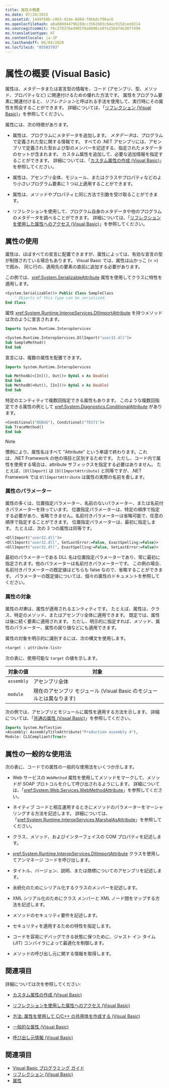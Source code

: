 ```yaml
---
title: 属性の概要
ms.date: 07/20/2015
ms.assetid: 1449f69b-c063-41de-8d89-f0bbdcf96ac6
ms.openlocfilehash: a0a080d44796289cc3562803c84ec915dcedd314
ms.sourcegitcommit: f8c270376ed905f6a8896ce0fe25b4f4b38ff498
ms.translationtype: HT
ms.contentlocale: ja-JP
ms.lasthandoff: 06/04/2020
ms.locfileid: "85503793"
---
```

# <a name="attributes-overview-visual-basic"></a>属性の概要 (Visual Basic)

属性は、メタデータまたは宣言型の情報を、コード (アセンブリ、型、メソッド、プロパティなど) に関連付けるための優れた方法です。 属性をプログラム要素に関連付けると、*リフレクション*と呼ばれる手法を使用して、実行時にその属性を照会することができます。 詳細については、「[リフレクション (Visual Basic)](../reflection.md)」を参照してください。

属性には、次の特徴があります。

- 属性は、プログラムにメタデータを追加します。 *メタデータ*は、プログラムで定義された型に関する情報です。 すべての .NET アセンブリには、アセンブリで定義された型および型のメンバーを記述する、指定されたメタデータのセットが含まれます。 カスタム属性を追加して、必要な追加情報を指定することができます。 詳細については、「[カスタム属性の作成 (Visual Basic)](creating-custom-attributes.md)」を参照してください。

- 属性は、アセンブリ全体、モジュール、またはクラスやプロパティなどのより小さいプログラム要素に 1 つ以上適用することができます。

- 属性は、メソッドやプロパティと同じ方法で引数を受け取ることができます。

- リフレクションを使用して、プログラム自身のメタデータや他のプログラムのメタデータを調べることができます。 詳細については、「[リフレクションを使用した属性へのアクセス (Visual Basic)](accessing-attributes-by-using-reflection.md)」を参照してください。

## <a name="using-attributes"></a>属性の使用

属性は、ほぼすべての宣言に配置できますが、属性によっては、有効な宣言の型が制限されている場合もあります。 Visual Basic では、属性は山かっこ (\< >) で囲み、 同じ行の、適用先の要素の直前に追加する必要があります。

この例では、<xref:System.SerializableAttribute> 属性を使用してクラスに特性を適用します。

```vb
<System.Serializable()> Public Class SampleClass
    ' Objects of this type can be serialized.
End Class
```

 属性 <xref:System.Runtime.InteropServices.DllImportAttribute> を持つメソッドは次のように宣言されます。

```vb
Imports System.Runtime.InteropServices
```

```vb
<System.Runtime.InteropServices.DllImport("user32.dll")>
Sub SampleMethod()
End Sub
```

宣言には、複数の属性を配置できます。

```vb
Imports System.Runtime.InteropServices
```

```vb
Sub MethodA(<[In](), Out()> ByVal x As Double)
End Sub
Sub MethodB(<Out(), [In]()> ByVal x As Double)
End Sub
```

特定のエンティティで複数回指定できる属性もあります。 このような複数回指定できる属性の例として <xref:System.Diagnostics.ConditionalAttribute> があります。

```vb
<Conditional("DEBUG"), Conditional("TEST1")>
Sub TraceMethod()
End Sub
```

> [!NOTE]
> 慣例により、属性名はすべて "Attribute" という単語で終わります。これは、.NET Framework の他の項目と区別するためです。 ただし、コード内で属性を使用する場合は、attribute サフィックスを指定する必要はありません。 たとえば、`[DllImport]` は `[DllImportAttribute]` と同等ですが、.NET Framework では `DllImportAttribute` は属性の実際の名前を表します。

### <a name="attribute-parameters"></a>属性のパラメーター

属性の多くは、位置指定パラメーター、名前のないパラメーター、または名前付きパラメーターを持っています。 位置指定パラメーターは、特定の順序で指定する必要があり、省略できません。名前付きパラメーターは省略可能で、任意の順序で指定することができます。 位置指定パラメーターは、最初に指定します。 たとえば、次の 3 つの属性は同等です。

```vb
<DllImport("user32.dll")>
<DllImport("user32.dll", SetLastError:=False, ExactSpelling:=False)>
<DllImport("user32.dll", ExactSpelling:=False, SetLastError:=False)>
```

最初のパラメーターである DLL 名は位置指定パラメーターであり、常に最初に指定されます。他のパラメーターは名前付きパラメーターです。 この例の場合、名前付きパラメーターの既定値はどちらも false なので、省略することができます。 パラメーターの既定値については、個々の属性のドキュメントを参照してください。

### <a name="attribute-targets"></a>属性の対象

属性の*対象*は、属性が適用されるエンティティです。 たとえば、属性は、クラス、特定のメソッド、またはアセンブリ全体に適用できます。 既定では、属性は後に続く要素に適用されます。 ただし、明示的に指定すれば、メソッド、属性のパラメーター、属性の戻り値などにも適用できます。

属性の対象を明示的に識別するには、次の構文を使用します。

```vb
<target : attribute-list>
```

次の表に、使用可能な `target` の値を示します。

|対象の値|対象|
|------------------|----------------|
|`assembly`|アセンブリ全体|
|`module`|現在のアセンブリ モジュール (Visual Basic のモジュールとは異なります)|

 次の例では、アセンブリとモジュールに属性を適用する方法を示します。 詳細については、「[共通の属性 (Visual Basic)](common-attributes.md)」を参照してください。

```vb
Imports System.Reflection
<Assembly: AssemblyTitleAttribute("Production assembly 4"),
Module: CLSCompliant(True)>
```

## <a name="common-uses-for-attributes"></a>属性の一般的な使用法

次の表に、コードでの属性の一般的な使用法をいくつか示します。

- Web サービスの `WebMethod` 属性を使用してメソッドをマークして、メソッドが SOAP プロトコルを介して呼び出されるようにします。 詳細については、「<xref:System.Web.Services.WebMethodAttribute>」を参照してください。

- ネイティブ コードと相互運用するときにメソッドのパラメーターをマーシャリングする方法を記述します。 詳細については、「<xref:System.Runtime.InteropServices.MarshalAsAttribute>」を参照してください。

- クラス、メソッド、およびインターフェイスの COM プロパティを記述します。

- <xref:System.Runtime.InteropServices.DllImportAttribute> クラスを使用してアンマネージ コードを呼び出します。

- タイトル、バージョン、説明、または商標についてのアセンブリを記述します。

- 永続化のためにシリアル化するクラスのメンバーを記述します。

- XML シリアル化のためにクラス メンバーと XML ノード間をマップする方法を記述します。

- メソッドのセキュリティ要件を記述します。

- セキュリティを適用するための特性を指定します。

- コードを容易にデバッグできる状態に保つために、ジャスト イン タイム (JIT) コンパイラによって最適化を制御します。

- メソッドの呼び出し元に関する情報を取得します。

## <a name="related-sections"></a>関連項目

詳細については次を参照してください:

- [カスタム属性の作成 (Visual Basic)](creating-custom-attributes.md)

- [リフレクションを使用した属性へのアクセス (Visual Basic)](accessing-attributes-by-using-reflection.md)

- [方法: 属性を使用して C/C++ の共用体を作成する (Visual Basic)](how-to-create-a-c-cpp-union-by-using-attributes.md)

- [一般的な属性 (Visual Basic)](common-attributes.md)

- [呼び出し元情報 (Visual Basic)](../caller-information.md)

## <a name="see-also"></a>関連項目

- [Visual Basic プログラミング ガイド](../../index.md)
- [リフレクション (Visual Basic)](../reflection.md)
- [属性](../../../../standard/attributes/index.md)
